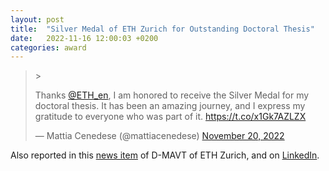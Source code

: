 ```yaml
---
layout: post
title:  "Silver Medal of ETH Zurich for Outstanding Doctoral Thesis"
date:   2022-11-16 12:00:03 +0200
categories: award
---
```


<blockquote class="twitter-tweet" data-theme="dark">><p lang="en" dir="ltr">Thanks <a href="https://twitter.com/ETH_en?ref_src=twsrc%5Etfw">@ETH_en</a>, I am honored to receive the Silver Medal for my doctoral thesis. It has been an amazing journey, and I express my gratitude to everyone who was part of it. <a href="https://t.co/x1Gk7AZLZX">https://t.co/x1Gk7AZLZX</a></p>&mdash; Mattia Cenedese (@mattiacenedese) <a href="https://twitter.com/mattiacenedese/status/1594353532702167040?ref_src=twsrc%5Etfw">November 20, 2022</a></blockquote> <script async src="https://platform.twitter.com/widgets.js" charset="utf-8"></script><!-- <blockquote class="twitter-tweet" data-theme="dark"><p lang="en" dir="ltr">The doctoral students Francesca Breveglieri, Mattia Cenedese, Cosima Du Pasquier, Hongri Gu, Nolan Lassaline, Carmelo Sferrazza and Ines Weber receive the Silver Medal of ETH Zurich for their outstanding doctoral theses. Congratulations!<a href="https://t.co/Ob70ledqp8">https://t.co/Ob70ledqp8</a></p>&mdash; D-MAVT, ETH Zurich (@eth_dmavt) <a href="https://twitter.com/eth_dmavt/status/1592804946218393600?ref_src=twsrc%5Etfw">November 16, 2022</a></blockquote> <script async src="https://platform.twitter.com/widgets.js" charset="utf-8"></script> -->

Also reported in this [news item](https://mavt.ethz.ch/news-and-events/d-mavt-news/2022/11/herausragende-doktorarbeiten-2022.html) of D-MAVT of ETH Zurich, and on [LinkedIn](https://www.linkedin.com/posts/mattiacenedese_outstanding-doctoral-theses-2022-activity-7000115094684606464-YgeP?utm_source=share&utm_medium=member_desktop).
